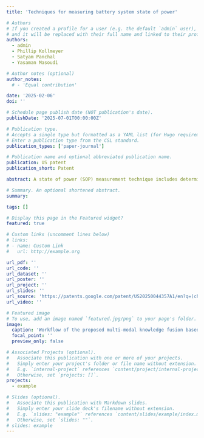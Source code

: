 ```yaml
---
title: 'Techniques for measuring battery system state of power'

# Authors
# If you created a profile for a user (e.g. the default `admin` user), write the username (folder name) here
# and it will be replaced with their full name and linked to their profile.
authors:
  - admin
  - Phillip Kollmeyer
  - Satyam Panchal
  - Yasaman Masoudi

# Author notes (optional)
author_notes:
  # - 'Equal contribution'

date: '2025-02-06'
doi: ''

# Schedule page publish date (NOT publication's date).
publishDate: '2025-07-01T00:00:00Z'

# Publication type.
# Accepts a single type but formatted as a YAML list (for Hugo requirements).
# Enter a publication type from the CSL standard.
publication_types: ['paper-journal']

# Publication name and optional abbreviated publication name.
publication: US patent
publication_short: Patent

abstract: A state of power (SOP) measurement technique includes determining an initial power command corresponding to a potential SOP of a battery system and performing an iterative power command searching process including charging the battery system to a fully-charged state of charge (SOC), discharging the battery system to a set of SOC breakpoints until the battery system reaches a fully-discharged SOC, after reaching each SOC breakpoint, applying a power command as a constant power pulse to the battery system, the power command being the initial power command or a subsequently updated power command, and based on whether a current or voltage of the battery system exceeds an error tolerance, updating the initial power command and repeating the iterative power command searching process, or outputting the initial power command or the subsequently updated power command as a measured SOP of the battery system.

# Summary. An optional shortened abstract.
summary: 

tags: []

# Display this page in the Featured widget?
featured: true

# Custom links (uncomment lines below)
# links:
# - name: Custom Link
#   url: http://example.org

url_pdf: ''
url_code: ''
url_dataset: ''
url_poster: ''
url_project: ''
url_slides: ''
url_source: 'https://patents.google.com/patent/US20250044357A1/en?q=(chen)&inventor=junran&oq=junran+chen'
url_video: ''

# Featured image
# To use, add an image named `featured.jpg/png` to your page's folder.
image:
  caption: 'Workflow of the proposed multi-modal knowledge fusion based SOH estimation method.'
  focal_point: ''
  preview_only: false

# Associated Projects (optional).
#   Associate this publication with one or more of your projects.
#   Simply enter your project's folder or file name without extension.
#   E.g. `internal-project` references `content/project/internal-project/index.md`.
#   Otherwise, set `projects: []`.
projects:
  - example

# Slides (optional).
#   Associate this publication with Markdown slides.
#   Simply enter your slide deck's filename without extension.
#   E.g. `slides: "example"` references `content/slides/example/index.md`.
#   Otherwise, set `slides: ""`.
# slides: example
---
```


<!-- {{% callout note %}}
Click the _Cite_ button above to demo the feature to enable visitors to import publication metadata into their reference management software.
{{% /callout %}}

{{% callout note %}}
Create your slides in Markdown - click the _Slides_ button to check out the example.
{{% /callout %}}

Add the publication's **full text** or **supplementary notes** here. You can use rich formatting such as including [code, math, and images](https://docs.hugoblox.com/content/writing-markdown-latex/). -->
